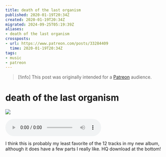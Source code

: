 ```yaml
---
title: death of the last organism
published: 2020-01-19T20:34Z
created: 2020-01-19T20:34Z
migrated: 2024-09-25T05:19:39Z
aliases:
- death of the last organism
crossposts:
- url: https://www.patreon.com/posts/33284409
  time: 2020-01-19T20:34Z
tags:
- music
- patreon
---
```


> [!info]
> This post was originally intended for a [Patreon](../tags/patreon.md) audience.

# death of the last organism

![](202001192034-death-of-the-last-organism.png)

<audio controls="">
	<source src="202001192034-death-of-the-last-organism.mp3" type="audio/mpeg">
</audio>

I think this is probably my least favorite of the 12 tracks in my new album, although it does have a few parts I really like. HQ download at the bottom!
